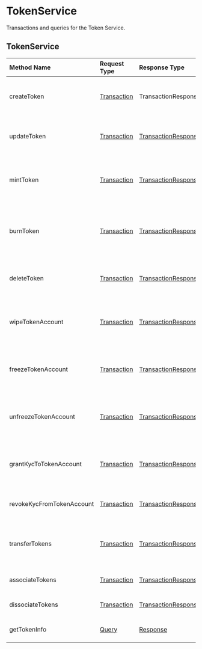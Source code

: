 # TokenService

Transactions and queries for the Token Service.

## TokenService

| Method Name | Request Type | Response Type | Description |
| :--- | :--- | :--- | :--- |
| createToken | [Transaction](../miscellaneous/transaction.md) | TransactionResponse | Creates a new Token by submitting the transaction |
| updateToken | [Transaction](../miscellaneous/transaction.md) | [TransactionResponse](../miscellaneous/transactionresponse.md) | Updates the account by submitting the transaction |
| mintToken | [Transaction](../miscellaneous/transaction.md) | [TransactionResponse](../miscellaneous/transactionresponse.md) | Mints an amount of the token to the defined treasury account |
| burnToken | [Transaction](../miscellaneous/transaction.md) | [TransactionResponse](../miscellaneous/transactionresponse.md) | Burns an amount of the token from the defined treasury account |
| deleteToken | [Transaction](../miscellaneous/transaction.md) | [TransactionResponse](../miscellaneous/transactionresponse.md) | \(NOT CURRENTLY SUPPORTED\) Deletes a Token |
| wipeTokenAccount | [Transaction](../miscellaneous/transaction.md) | [TransactionResponse](../miscellaneous/transactionresponse.md) | Wipes the provided amount of tokens from the specified Account ID |
| freezeTokenAccount | [Transaction](../miscellaneous/transaction.md) | [TransactionResponse](../miscellaneous/transactionresponse.md) | Freezes the transfer of tokens to or from the specified Account ID |
| unfreezeTokenAccount | [Transaction](../miscellaneous/transaction.md) | [TransactionResponse](../miscellaneous/transactionresponse.md) | Unfreezes the transfer of tokens to or from the specified Account ID |
| grantKycToTokenAccount | [Transaction](../miscellaneous/transaction.md) | [TransactionResponse](../miscellaneous/transactionresponse.md) | Flags the provided Account ID as having gone through KYC |
| revokeKycFromTokenAccount | [Transaction](../miscellaneous/transaction.md) | [TransactionResponse](../miscellaneous/transactionresponse.md) | Removes the KYC flag of the provided Account ID |
| transferTokens | [Transaction](../miscellaneous/transaction.md) | [TransactionResponse](../miscellaneous/transactionresponse.md) | Initiates a Token transfer by submitting the transaction |
| associateTokens | [Transaction](../miscellaneous/transaction.md) | [TransactionResponse](../miscellaneous/transactionresponse.md) | Associates tokens to an account |
| dissociateTokens | [Transaction](../miscellaneous/transaction.md) | [TransactionResponse](../miscellaneous/transactionresponse.md) | Dissociates tokens from an account |
| getTokenInfo | [Query](../miscellaneous/query.md) | [Response](../miscellaneous/response.md) | Retrieves the metadata of a token |



